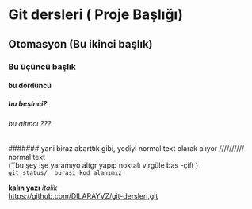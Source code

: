# Git dersleri ( Proje Başlığı)
## Otomasyon (Bu ikinci başlık)
### Bu üçüncü başlık
#### bu dördüncü
##### bu beşinci?
###### bu altıncı ??? 
####### yani biraz abarttık gibi, yediyi normal text olarak alıyor //////////
normal text
<br/>
(´´bu şey işe yaramıyo altgr yapıp noktalı virgüle bas -çift )
<br/>
`git status/  burası kod alanımız`
<br/>

**kalın yazı** 
*italik*
<br/>
https://github.com/DILARAYVZ/git-dersleri.git

